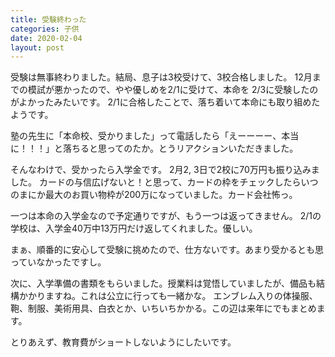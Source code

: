 ```yaml
---
title: 受験終わった
categories: 子供
date: 2020-02-04
layout: post
---
```


受験は無事終わりました。結局、息子は3校受けて、3校合格しました。
12月までの模試が悪かったので、やや優しめを2/1に受けて、本命を 2/3に受験したのがよかったみたいです。
2/1に合格したことで、落ち着いて本命にも取り組めたようです。

塾の先生に「本命校、受かりました」って電話したら「えーーーー、本当に！！！」と落ちると思ってのたか。とうリアクションいただきました。

そんなわけで、受かったら入学金です。
2月2, 3日で2校に70万円も振り込みました。
カードの与信広げないと！と思って、カードの枠をチェックしたらいつのまにか最大のお買い物枠が200万になっていました。カード会社怖っ。

一つは本命の入学金なので予定通りですが、もう一つは返ってきません。
2/1の学校は、入学金40万中13万円だけ返してくれました。優しい。

まぁ、順番的に安心して受験に挑めたので、仕方ないです。あまり受かるとも思っていなかったですし。

次に、入学準備の書類をもらいました。授業料は覚悟していましたが、備品も結構かかりますね。これは公立に行っても一緒かな。
エンブレム入りの体操服、鞄、制服、美術用具、白衣とか、いちいちかかる。この辺は来年にでもまとめます。

とりあえず、教育費がショートしないようにしたいです。